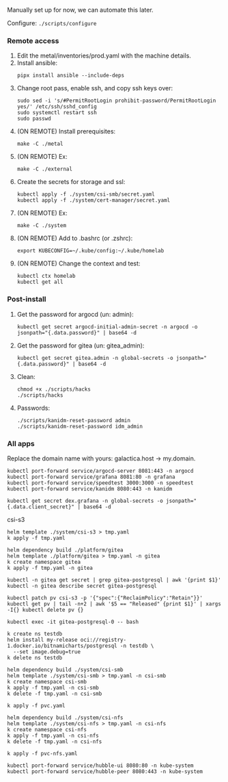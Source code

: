 Manually set up for now, we can automate this later.

Configure: `./scripts/configure`

### Remote access

1. Edit the metal/inventories/prod.yaml with the machine details.
2. Install ansible:
   ```shell
   pipx install ansible --include-deps
   ```
3. Change root pass, enable ssh, and copy ssh keys over:
   ```shell
   sudo sed -i 's/#PermitRootLogin prohibit-password/PermitRootLogin yes/' /etc/ssh/sshd_config
   sudo systemctl restart ssh
   sudo passwd
   ```
4. (ON REMOTE) Install prerequisites:
   ```shell
   make -C ./metal
   ```
5. (ON REMOTE) Ex:
   ```shell
   make -C ./external
   ```
6. Create the secrets for storage and ssl:
   ```shell
   kubectl apply -f ./system/csi-smb/secret.yaml
   kubectl apply -f ./system/cert-manager/secret.yaml
   ```
7. (ON REMOTE) Ex:
   ```shell
   make -C ./system
   ```
8. (ON REMOTE) Add to .bashrc (or .zshrc):
   ```shell
   export KUBECONFIG=~/.kube/config:~/.kube/homelab
   ```
9. (ON REMOTE) Change the context and test:
   ```shell
   kubectl ctx homelab
   kubectl get all
   ```

### Post-install

1. Get the password for argocd (un: admin):
   ```shell
   kubectl get secret argocd-initial-admin-secret -n argocd -o jsonpath="{.data.password}" | base64 -d
   ```
2. Get the password for gitea (un: gitea_admin):
   ```shell
   kubectl get secret gitea.admin -n global-secrets -o jsonpath="{.data.password}" | base64 -d
   ```

3. Clean:
   ```shell
   chmod +x ./scripts/hacks
   ./scripts/hacks
   ```
   
3. Passwords:
   ```shell
   ./scripts/kanidm-reset-password admin
   ./scripts/kanidm-reset-password idm_admin
   ```

### All apps

Replace the domain name with yours: galactica.host -> my.domain.

```shell
kubectl port-forward service/argocd-server 8081:443 -n argocd
kubectl port-forward service/grafana 8081:80 -n grafana
kubectl port-forward service/speedtest 3000:3000 -n speedtest
kubectl port-forward service/kanidm 8080:443 -n kanidm
```

```shell
kubectl get secret dex.grafana -n global-secrets -o jsonpath="{.data.client_secret}" | base64 -d
```

csi-s3

```shell
helm template ./system/csi-s3 > tmp.yaml
k apply -f tmp.yaml
```

```shell
helm dependency build ./platform/gitea
helm template ./platform/gitea > tmp.yaml -n gitea
k create namespace gitea
k apply -f tmp.yaml -n gitea

kubectl -n gitea get secret | grep gitea-postgresql | awk '{print $1}'
kubectl -n gitea describe secret gitea-postgresql

kubectl patch pv csi-s3 -p '{"spec":{"ReclaimPolicy":"Retain"}}'
kubectl get pv | tail -n+2 | awk '$5 == "Released" {print $1}' | xargs -I{} kubectl delete pv {}

kubectl exec -it gitea-postgresql-0 -- bash

k create ns testdb
helm install my-release oci://registry-1.docker.io/bitnamicharts/postgresql -n testdb \
  --set image.debug=true
k delete ns testdb
```

```shell
helm dependency build ./system/csi-smb
helm template ./system/csi-smb > tmp.yaml -n csi-smb
k create namespace csi-smb
k apply -f tmp.yaml -n csi-smb
k delete -f tmp.yaml -n csi-smb

k apply -f pvc.yaml

```

```shell
helm dependency build ./system/csi-nfs
helm template ./system/csi-nfs > tmp.yaml -n csi-nfs
k create namespace csi-nfs
k apply -f tmp.yaml -n csi-nfs
k delete -f tmp.yaml -n csi-nfs

k apply -f pvc-nfs.yaml
```

```shell
kubectl port-forward service/hubble-ui 8080:80 -n kube-system 
kubectl port-forward service/hubble-peer 8080:443 -n kube-system 
```